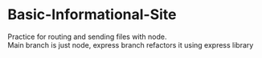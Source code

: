 # Basic-Informational-Site
Practice for routing and sending files with node.<br>
Main branch is just node, express branch refactors it using express library
